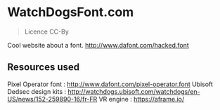 # WatchDogsFont.com
>Licence CC-By

Cool website about a font.
http://www.dafont.com/hacked.font


## Resources used
Pixel Operator font : http://www.dafont.com/pixel-operator.font
Ubisoft Dedsec design kits : http://watchdogs.ubisoft.com/watchdogs/en-US/news/152-259890-16/fr-FR
VR engine : https://aframe.io/

